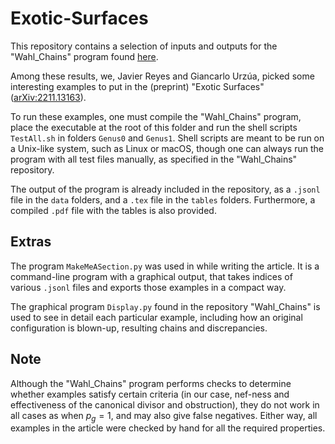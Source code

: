 # Exotic-Surfaces

This repository contains a selection of inputs and outputs for the "Wahl_Chains" program found [here](https://github.com/jereyes4/Wahl_Chains/).

Among these results, we, Javier Reyes and Giancarlo Urzúa, picked some interesting examples to put in the (preprint) "Exotic Surfaces" ([arXiv:2211.13163](https://arxiv.org/abs/2211.13163)).

To run these examples, one must compile the "Wahl_Chains" program, place the executable at the root of this folder and run the shell scripts `TestAll.sh` in folders `Genus0` and `Genus1`. Shell scripts are meant to be run on a Unix-like system, such as Linux or macOS, though one can always run the program with all test files manually, as specified in the "Wahl_Chains" repository.

The output of the program is already included in the repository, as a `.jsonl` file in the `data` folders, and a `.tex` file in the `tables` folders. Furthermore, a compiled `.pdf` file with the tables is also provided.

## Extras

The program `MakeMeASection.py` was used in while writing the article. It is a command-line program with a graphical output, that takes indices of various `.jsonl` files and exports those examples in a compact way.

The graphical program `Display.py` found in the repository "Wahl_Chains" is used to see in detail each particular example, including how an original configuration is blown-up, resulting chains and discrepancies.

## Note

Although the "Wahl_Chains" program performs checks to determine whether examples satisfy certain criteria (in our case, nef-ness and effectiveness of the canonical divisor and obstruction), they do not work in all cases as when $p_g = 1$, and may also give false negatives. Either way, all examples in the article were checked by hand for all the required properties.